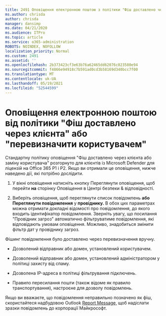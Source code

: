 ```yaml
---
title: 2491 Оповіщення електронною поштою з політики "Фіш доставлено через клієнта" або "перевизначити користувача"
ms.author: chrisda
author: chrisda
manager: dansimp
ms.date: 04/21/2020
ms.audience: ITPro
ms.topic: article
ms.service: o365-administration
ROBOTS: NOINDEX, NOFOLLOW
localization_priority: Normal
ms.custom: 2491
ms.assetid: ''
ms.openlocfilehash: 2b373423cf3e63b76a62465dd62076c023580e94
ms.sourcegitcommit: f4866e94918c7b591ad0cd3b58169d340bcc7f00
ms.translationtype: MT
ms.contentlocale: uk-UA
ms.lasthandoff: 05/19/2021
ms.locfileid: "52544599"
---
```

# <a name="alert-email-messages-from-the-phish-delivered-due-to-tenant-or-user-override-policy"></a>Оповіщення електронною поштою від політики "Фіш доставлено через клієнта" або "перевизначити користувачем"

Стандартну політику оповіщення "Фіш доставлено через клієнта або заміну користувача" розгорнуто для клієнтів із Microsoft Defender для ліцензій на Office 365 P1 і P2. Якщо ви отримали це оповіщення, нижче наведено дії, які потрібно дослідити.

1. У вікні оповіщення натисніть кнопку Переглянути оповіщення, щоб перейти **на** сторінку Оповіщення в Центрі безпеки & відповідності. 

2. Виберіть оповіщення, щоб переглянути список повідомлень **або Переглянути повідомлення** у **провіднику.** В обох цих параметрах можна отримати докладні відомості про повідомлення, до якого входить ідентифікатор повідомлення. Зверніть увагу, що посилання "Провідник загроз" автоматично фільтруватиме повідомлення, які відповідають умовам оповіщення. Можливо, знадобиться змінити фільтр дат у провіднику загроз.

Фішинг повідомлення було доставлено через перевизначення вручну.

- Дозволений відправник або домен, установлений користувачем.

- Дозволений відправник або домен, установлений адміністратором у політиці захисту від спаму.

- Дозволена IP-адреса в політиці фільтрування підключень.

- Правило пересилання пошти (також відоме як правило транспортування), настроєне для дозволу повідомлень.

Якщо ви вважаєте, що повідомлення неправильно позначено як фіш, скористайтеся надбудовою Outlook [Report Message,](https://support.office.com/article/b5caa9f1-cdf3-4443-af8c-ff724ea719d2) щоб надіслати зразки повідомлень до корпорації Майкрософт.
